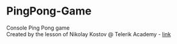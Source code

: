 # PingPong-Game
Console Ping Pong game<br>
Created by the lesson of Nikolay Kostov @ Telerik Academy - <a href="https://www.youtube.com/watch?v=DmkqnjsNKZM">link</a>